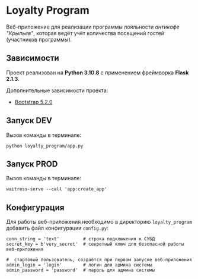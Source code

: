# Loyalty Program

Веб-приложение для реализации программы лояльности *антикафе "Крыльев"*, которая ведёт учёт количества посещений гостей (участников программы).

## Зависимости

Проект реализован на **Python 3.10.8** с применением фреймворка **Flask 2.1.3**.

Дополнительные зависимости проекта:
* [Bootstrap 5.2.0](https://getbootstrap.com/docs/5.2/getting-started/introduction/)

## Запуск DEV

Вызов команды в терминале:
```
python loyalty_program/app.py
```

## Запуск PROD

Вызов команды в терминале:
```
waitress-serve --call 'app:create_app'
```

## Конфигурация

Для работы веб-приложения необходимо в директорию `loyalty_program` добавить файл конфигурации `config.py`:
```
conn_string = 'text'         # строка подключения к СУБД
secret_key = b'very_secret'  # секретный ключ для безопасной работы веб-приложения

#  стартовый пользователь, создаётся при первом запуске веб-приложения
admin_login = 'login'        # логин для админа системы
admin_password = 'password'  # пароль для админа системы
```
